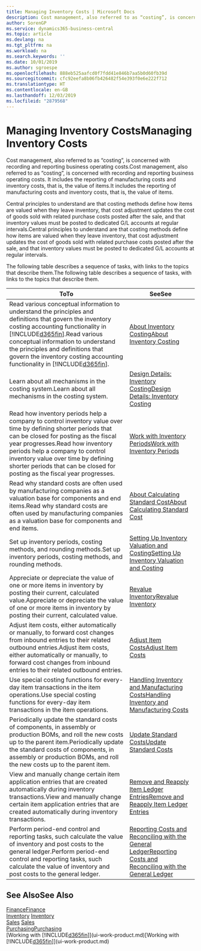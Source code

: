 ```yaml
---
title: Managing Inventory Costs | Microsoft Docs
description: Cost management, also referred to as “costing”, is concerned with recording and reporting business operating costs. It includes the reporting of manufacturing costs and inventory costs, that is, the value of items.
author: SorenGP
ms.service: dynamics365-business-central
ms.topic: article
ms.devlang: na
ms.tgt_pltfrm: na
ms.workload: na
ms.search.keywords: ''
ms.date: 10/01/2019
ms.author: sgroespe
ms.openlocfilehash: 888eb525aafcd0f7fdd41e846b7aa5b0d60fb39d
ms.sourcegitcommit: cfc92eefa8b06fb426482f54e393f0e6e222f712
ms.translationtype: HT
ms.contentlocale: en-GB
ms.lasthandoff: 12/03/2019
ms.locfileid: "2879568"
---
```

# <a name="managing-inventory-costs"></a><span data-ttu-id="74a2b-104">Managing Inventory Costs</span><span class="sxs-lookup"><span data-stu-id="74a2b-104">Managing Inventory Costs</span></span>
<span data-ttu-id="74a2b-105">Cost management, also referred to as “costing”, is concerned with recording and reporting business operating costs.</span><span class="sxs-lookup"><span data-stu-id="74a2b-105">Cost management, also referred to as “costing”, is concerned with recording and reporting business operating costs.</span></span> <span data-ttu-id="74a2b-106">It includes the reporting of manufacturing costs and inventory costs, that is, the value of items.</span><span class="sxs-lookup"><span data-stu-id="74a2b-106">It includes the reporting of manufacturing costs and inventory costs, that is, the value of items.</span></span>   

<span data-ttu-id="74a2b-107">Central principles to understand are that costing methods define how items are valued when they leave inventory, that cost adjustment updates the cost of goods sold with related purchase costs posted after the sale, and that inventory values must be posted to dedicated G/L accounts at regular intervals.</span><span class="sxs-lookup"><span data-stu-id="74a2b-107">Central principles to understand are that costing methods define how items are valued when they leave inventory, that cost adjustment updates the cost of goods sold with related purchase costs posted after the sale, and that inventory values must be posted to dedicated G/L accounts at regular intervals.</span></span>

<span data-ttu-id="74a2b-108">The following table describes a sequence of tasks, with links to the topics that describe them.</span><span class="sxs-lookup"><span data-stu-id="74a2b-108">The following table describes a sequence of tasks, with links to the topics that describe them.</span></span>

|<span data-ttu-id="74a2b-109">**To**</span><span class="sxs-lookup"><span data-stu-id="74a2b-109">**To**</span></span>|<span data-ttu-id="74a2b-110">**See**</span><span class="sxs-lookup"><span data-stu-id="74a2b-110">**See**</span></span>|  
|------------|-------------|  
|<span data-ttu-id="74a2b-111">Read various conceptual information to understand the principles and definitions that govern the inventory costing accounting functionality in [!INCLUDE[d365fin](includes/d365fin_md.md)].</span><span class="sxs-lookup"><span data-stu-id="74a2b-111">Read various conceptual information to understand the principles and definitions that govern the inventory costing accounting functionality in [!INCLUDE[d365fin](includes/d365fin_md.md)].</span></span>|[<span data-ttu-id="74a2b-112">About Inventory Costing</span><span class="sxs-lookup"><span data-stu-id="74a2b-112">About Inventory Costing</span></span>](finance-learn-about-costing.md)|  
|<span data-ttu-id="74a2b-113">Learn about all mechanisms in the costing system.</span><span class="sxs-lookup"><span data-stu-id="74a2b-113">Learn about all mechanisms in the costing system.</span></span>|[<span data-ttu-id="74a2b-114">Design Details: Inventory Costing</span><span class="sxs-lookup"><span data-stu-id="74a2b-114">Design Details: Inventory Costing</span></span>](design-details-inventory-costing.md)|
|<span data-ttu-id="74a2b-115">Read how inventory periods help a company to control inventory value over time by defining shorter periods that can be closed for posting as the fiscal year progresses.</span><span class="sxs-lookup"><span data-stu-id="74a2b-115">Read how inventory periods help a company to control inventory value over time by defining shorter periods that can be closed for posting as the fiscal year progresses.</span></span>|[<span data-ttu-id="74a2b-116">Work with Inventory Periods</span><span class="sxs-lookup"><span data-stu-id="74a2b-116">Work with Inventory Periods</span></span>](finance-how-to-work-with-inventory-periods.md)|
|<span data-ttu-id="74a2b-117">Read why standard costs are often used by manufacturing companies as a valuation base for components and end items.</span><span class="sxs-lookup"><span data-stu-id="74a2b-117">Read why standard costs are often used by manufacturing companies as a valuation base for components and end items.</span></span>|[<span data-ttu-id="74a2b-118">About Calculating Standard Cost</span><span class="sxs-lookup"><span data-stu-id="74a2b-118">About Calculating Standard Cost</span></span>](finance-about-calculating-standard-cost.md)|
|<span data-ttu-id="74a2b-119">Set up inventory periods, costing methods, and rounding methods.</span><span class="sxs-lookup"><span data-stu-id="74a2b-119">Set up inventory periods, costing methods, and rounding methods.</span></span>|[<span data-ttu-id="74a2b-120">Setting Up Inventory Valuation and Costing</span><span class="sxs-lookup"><span data-stu-id="74a2b-120">Setting Up Inventory Valuation and Costing</span></span>](finance-set-up-inventory-valuation-and-costing.md)|
|<span data-ttu-id="74a2b-121">Appreciate or depreciate the value of one or more items in inventory by posting their current, calculated value.</span><span class="sxs-lookup"><span data-stu-id="74a2b-121">Appreciate or depreciate the value of one or more items in inventory by posting their current, calculated value.</span></span>|[<span data-ttu-id="74a2b-122">Revalue Inventory</span><span class="sxs-lookup"><span data-stu-id="74a2b-122">Revalue Inventory</span></span>](inventory-how-revalue-inventory.md)|
|<span data-ttu-id="74a2b-123">Adjust item costs, either automatically or manually, to forward cost changes from inbound entries to their related outbound entries.</span><span class="sxs-lookup"><span data-stu-id="74a2b-123">Adjust item costs, either automatically or manually, to forward cost changes from inbound entries to their related outbound entries.</span></span>|[<span data-ttu-id="74a2b-124">Adjust Item Costs</span><span class="sxs-lookup"><span data-stu-id="74a2b-124">Adjust Item Costs</span></span>](inventory-how-adjust-item-costs.md)|
|<span data-ttu-id="74a2b-125">Use special costing functions for every-day item transactions in the item operations.</span><span class="sxs-lookup"><span data-stu-id="74a2b-125">Use special costing functions for every-day item transactions in the item operations.</span></span>|[<span data-ttu-id="74a2b-126">Handling Inventory and Manufacturing Costs</span><span class="sxs-lookup"><span data-stu-id="74a2b-126">Handling Inventory and Manufacturing Costs</span></span>](finance-handle-inventory-and-manufacturing-costs.md)|  
|<span data-ttu-id="74a2b-127">Periodically update the standard costs of components, in assembly or production BOMs, and roll the new costs up to the parent item.</span><span class="sxs-lookup"><span data-stu-id="74a2b-127">Periodically update the standard costs of components, in assembly or production BOMs, and roll the new costs up to the parent item.</span></span>|[<span data-ttu-id="74a2b-128">Update Standard Costs</span><span class="sxs-lookup"><span data-stu-id="74a2b-128">Update Standard Costs</span></span>](finance-how-to-update-standard-costs.md)|
|<span data-ttu-id="74a2b-129">View and manually change certain item application entries that are created automatically during inventory transactions.</span><span class="sxs-lookup"><span data-stu-id="74a2b-129">View and manually change certain item application entries that are created automatically during inventory transactions.</span></span>|[<span data-ttu-id="74a2b-130">Remove and Reapply Item Ledger Entries</span><span class="sxs-lookup"><span data-stu-id="74a2b-130">Remove and Reapply Item Ledger Entries</span></span>](finance-how-to-remove-and-reapply-item-entries.md)|
|<span data-ttu-id="74a2b-131">Perform period-end control and reporting tasks, such calculate the value of inventory and post costs to the general ledger.</span><span class="sxs-lookup"><span data-stu-id="74a2b-131">Perform period-end control and reporting tasks, such calculate the value of inventory and post costs to the general ledger.</span></span>|[<span data-ttu-id="74a2b-132">Reporting Costs and Reconciling with the General Ledger</span><span class="sxs-lookup"><span data-stu-id="74a2b-132">Reporting Costs and Reconciling with the General Ledger</span></span>](finance-report-costs-and-reconcile-with-the-general-ledger.md)|

## <a name="see-also"></a><span data-ttu-id="74a2b-133">See Also</span><span class="sxs-lookup"><span data-stu-id="74a2b-133">See Also</span></span>  
 [<span data-ttu-id="74a2b-134">Finance</span><span class="sxs-lookup"><span data-stu-id="74a2b-134">Finance</span></span>](finance.md)  
 <span data-ttu-id="74a2b-135">[Inventory](inventory-manage-inventory.md) </span><span class="sxs-lookup"><span data-stu-id="74a2b-135">[Inventory](inventory-manage-inventory.md) </span></span>  
 <span data-ttu-id="74a2b-136">[Sales](sales-manage-sales.md) </span><span class="sxs-lookup"><span data-stu-id="74a2b-136">[Sales](sales-manage-sales.md) </span></span>  
 [<span data-ttu-id="74a2b-137">Purchasing</span><span class="sxs-lookup"><span data-stu-id="74a2b-137">Purchasing</span></span>](purchasing-manage-purchasing.md)  
 <span data-ttu-id="74a2b-138">[Working with [!INCLUDE[d365fin](includes/d365fin_md.md)]](ui-work-product.md)</span><span class="sxs-lookup"><span data-stu-id="74a2b-138">[Working with [!INCLUDE[d365fin](includes/d365fin_md.md)]](ui-work-product.md)</span></span>
